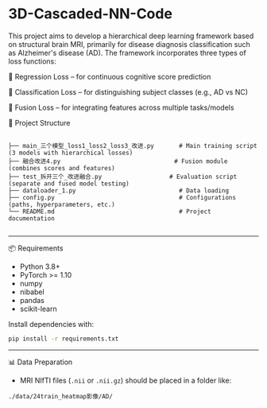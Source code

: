 # 3D-Cascaded-NN-Code
This project aims to develop a hierarchical deep learning framework based on structural brain MRI, primarily for disease diagnosis classification such as Alzheimer's disease (AD). The framework incorporates three types of loss functions:

🧮 Regression Loss – for continuous cognitive score prediction

🧠 Classification Loss – for distinguishing subject classes (e.g., AD vs NC)

🔗 Fusion Loss – for integrating features across multiple tasks/models

📁 Project Structure

```

├── main_三个模型_loss1_loss2_loss3_改进.py       # Main training script (3 models with hierarchical losses)
├── 融合改进4.py                                # Fusion module (combines scores and features)
├── test_拆开三个_改进融合.py                   # Evaluation script (separate and fused model testing)
├── dataloader_1.py                             # Data loading 
├── config.py                                   # Configurations (paths, hyperparameters, etc.)
└── README.md                                   # Project documentation


````

---

📦 Requirements

- Python 3.8+
- PyTorch >= 1.10
- numpy
- nibabel
- pandas
- scikit-learn

Install dependencies with:

```bash
pip install -r requirements.txt
````

---

📊 Data Preparation

* MRI NIfTI files (`.nii` or `.nii.gz`) should be placed in a folder like:

```
./data/24train_heatmap影像/AD/
```

